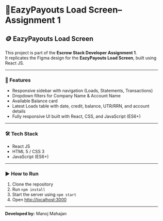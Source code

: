 # 💼EazyPayouts Load Screen– Assignment 1

## 🪙 EazyPayouts Load Screen

This project is part of the **Escrow Stack Developer Assignment 1**.  
It replicates the Figma design for the **EazyPayouts Load Screen**, built using React JS.

---

### 🚀 Features
- Responsive sidebar with navigation (Loads, Statements, Transactions)  
- Dropdown filters for Company Name & Account Name  
- Available Balance card  
- Latest Loads table with date, credit, balance, UTR/RRN, and account details  
- Fully responsive UI built with React, CSS, and JavaScript (ES6+)

---

### 🛠 Tech Stack
- React JS  
- HTML 5 / CSS 3  
- JavaScript (ES6+)

---

### ▶ How to Run
1. Clone the repository  
2. Run `npm install`  
3. Start the server using `npm start`  
4. Open [http://localhost:3000](http://localhost:3000)

---

**Developed by:** Manoj Mahajan
